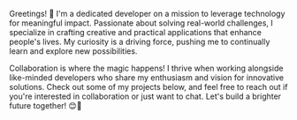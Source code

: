 
Greetings! 👋 I'm a dedicated developer on a mission to leverage technology for meaningful impact. Passionate about solving real-world challenges, I specialize in crafting creative and practical applications that enhance people's lives. My curiosity is a driving force, pushing me to continually learn and explore new possibilities.

Collaboration is where the magic happens! I thrive when working alongside like-minded developers who share my enthusiasm and vision for innovative solutions. Check out some of my projects below, and feel free to reach out if you're interested in collaboration or just want to chat. Let's build a brighter future together! 😊🚀


<!---
### Currently working on 
 [Zerity](https://github.com/Georgefemiwise/Zerity)
- [maildrop](https://github.com/Georgefemiwise/MailDrop)


<p align="center">
  <a href="https://github.com/georgefemiwise">
    <img src="https://github-readme-streak-stats.herokuapp.com/?user=georgefemiwise&theme=radical&border=7F3FBF&background=0D1117" alt="Saif's GitHub streak"/>
  </a>
</p>

<p align="center">
  <a href="https://github.com/georgefemiwise">
    <img src="https://github-profile-summary-cards.vercel.app/api/cards/profile-details?username=georgefemiwise&theme=radical" alt="Al Siam's GitHub Contribution"/>
  </a>
</p>

-->
